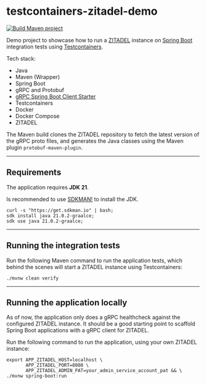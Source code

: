 # testcontainers-zitadel-demo

[![Build Maven project](https://github.com/ArnauAregall/testcontainers-zitadel-demo/actions/workflows/build-mvn-project.yml/badge.svg)](https://github.com/ArnauAregall/testcontainers-zitadel-demo/actions/workflows/build-mvn-project.yml)

Demo project to showcase how to run a [ZITADEL](https://zitadel.com/) instance on [Spring Boot](https://spring.io/projects/spring-boot) integration tests using [Testcontainers](https://testcontainers.com/).

Tech stack:

- Java
- Maven (Wrapper)
- Spring Boot
- gRPC and Protobuf
- [gRPC Spring Boot Client Starter](https://github.com/grpc-ecosystem/grpc-spring)
- Testcontainers
- Docker
- Docker Compose
- ZITADEL

The Maven build clones the ZITADEL repository to fetch the latest version of the gRPC proto files, and generates the Java classes using the Maven plugin `protobuf-maven-plugin`.

----
## Requirements

The application requires **JDK 21**.

Is recommended to use [SDKMAN!](https://sdkman.io/) to install the JDK.

````shell
curl -s "https://get.sdkman.io" | bash;
sdk install java 21.0.2-graalce;
sdk use java 21.0.2-graalce;
````
----

## Running the integration tests

Run the following Maven command to run the application tests, which behind the scenes will start a ZITADEL instance using Testcontainers:

````shell
./mvnw clean verify
````

----
## Running the application locally

As of now, the application only does a gRPC healthcheck against the configured ZITADEL instance. 
It should be a good starting point to scaffold Spring Boot applications with a gRPC client for ZITADEL.

Run the following command to run the application, using your own ZITADEL instance:

````shell
export APP_ZITADEL_HOST=localhost \
       APP_ZITADEL_PORT=8080 \
       APP_ZITADEL_ADMIN_PAT=your_admin_service_account_pat && \
./mvnw spring-boot:run
````
